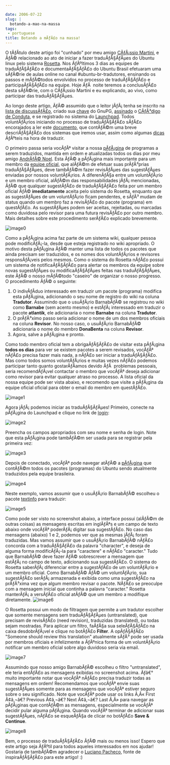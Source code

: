 ```yaml
---

date: 2006-07-22
slug: |
  botando-a-mao-na-massa
tags:
 - portuguese
title: Botando a mÃƒÂ£o na massa!
---
```


O tÃƒÂ­tulo deste artigo foi "cunhado" por meu amigo [CÃƒÂ¡ssio
Martini](http://wiki.ubuntubrasil.org/CassioMartini), e ÃƒÂ© relacionado
ao ato de iniciar a fazer traduÃƒÂ§ÃƒÂµes do Ubuntu linux pelo sistema
[Rosetta](https://launchpad.net/Rosetta). Nos ÃƒÂºltimos 3 dias as
equipes de traduÃƒÂ§ÃƒÂ£o e documentaÃƒÂ§ÃƒÂ£o do Ubuntu Brasil
efetuaram uma sÃƒÂ©rie de aulas online no canal \#ubuntu-br-tradutores,
ensinando os passos e mÃƒÂ©todos envolvidos no processo de
traduÃƒÂ§ÃƒÂ£o e participaÃƒÂ§ÃƒÂ£o na equipe. Hoje ÃƒÂ  noite teremos a
conclusÃƒÂ£o desta sÃƒÂ©rie, com o CÃƒÂ¡ssio Martini e eu explicando, ao
vivo, como participar das traduÃƒÂ§ÃƒÂµes.

Ao longo deste artigo, ÃƒÂ© assumido que o leitor jÃƒÂ¡ tenha se
inscrito na [lista de
discussÃƒÂ£o](http://listas.ubuntubrasil.org/mailman/listinfo/tradutores),
criado sua [chave](http://wiki.ubuntubrasil.org/GnuPG) do GnuPG,
[assinado](http://wiki.ubuntubrasil.org/AssinarCodigoDeConduta) o
[CÃƒÂ³digo de Conduta](http://wiki.ubuntubrasil.org/CodigoDeConduta), e
se registrado no sistema do [Launchpad](https://launchpad.net/). Todos
voluntÃƒÂ¡rios iniciando no processo de traduÃƒÂ§ÃƒÂ£o sÃƒÂ£o
encorajados a ler este [documento](http://wiki.ubuntubrasil.org/l10n),
que contÃƒÂ©m uma breve descriÃƒÂ§ÃƒÂ£o dos sistemas que iremos usar,
assim como algumas
[dicas](http://wiki.ubuntubrasil.org/l10n/BoasPraticas) ÃƒÂºteis na hora
de traduzir.

O primeiro passa seria vocÃƒÂª visitar a nossa
[pÃƒÂ¡gina](http://wiki.ubuntubrasil.org/EdgyPacotes) de programas a
serem traduzidos, mantida em ordem e atualizadas todos os dias por meu
amigo [AndrÃƒÂ© Noel](http://drenoel.wordpress.com/). Esta ÃƒÂ© a
pÃƒÂ¡gina mais importante para um membro da [equipe
oficial](https://launchpad.net/people/ubuntu-l10n-pt-br), que alÃƒÂ©m de
efetuar suas prÃƒÂ³prias traduÃƒÂ§ÃƒÂµes, deve tambÃƒÂ©m fazer
revisÃƒÂµes das sugestÃƒÂµes enviadas por nossos voluntÃƒÂ¡rios. A
diferenÃƒÂ§a entre um voluntÃƒÂ¡rio e um membro oficial, alÃƒÂ©m das
responsabilidades jÃƒÂ¡ mencionadas, ÃƒÂ© que qualquer sugestÃƒÂ£o de
traduÃƒÂ§ÃƒÂ£o feita por um membro oficial ÃƒÂ© **imediatamente** aceita
pelo sistema do Rosetta, enquanto que as sugestÃƒÂµes de um
voluntÃƒÂ¡rio ficam pendentes, e sÃƒÂ³ mudam de status quando um membro
faz a revisÃƒÂ£o do pacote (programa) em questÃƒÂ£o. As sugestÃƒÂµes
podem ser aceitas, rejeitadas, ou marcadas como duvidosa pelo revisor
para uma futura revisÃƒÂ£o por outro membro. Mais detalhes sobre este
procedimento serÃƒÂ£o explicado brevemente.

![image0](http://static.flickr.com/73/195665080_d86cbb0d5c.jpg)

Como a pÃƒÂ¡gina acima faz parte de um sistema wiki, qualquer pessoa
pode modificÃƒÂ¡-la, desde que esteja registrado no wiki apropriado. O
motivo desta pÃƒÂ¡gina ÃƒÂ© manter uma lista de todos os pacotes que
ainda precisam ser traduzidos, e os nomes dos voluntÃƒÂ¡rios e revisores
responsÃƒÂ¡veis pelos mesmos. Como o sistema do Rosetta nÃƒÂ£o possui um
sistema de notificaÃƒÂ§ÃƒÂ£o para alertar os membros da equipe sobre
novas sugestÃƒÂµes ou modificaÃƒÂ§ÃƒÂµes feitas nas traduÃƒÂ§ÃƒÂµes,
este ÃƒÂ© o nosso mÃƒÂ©todo "caseiro" de organizar o nosso progresso. O
procedimento ÃƒÂ© o seguinte:

1.  O indivÃƒÂ­duo interessado em traduzir um pacote (programa) modifica
    esta pÃƒÂ¡gina, adicionando o seu nome de registro do wiki na coluna
    **Tradutor**. Assumindo que o usuÃƒÂ¡rio BarnabÃƒÂ© se registrou no
    wiki como **Barnabe** (sem acento mesmo) e estÃƒÂ¡ interessado em
    traduzir o pacote **atlantik**, ele adicionaria o nome **Barnabe**
    na coluna **Tradutor**.
2.  O prÃƒÂ³ximo passo seria adicionar o nome de um dos membros oficiais
    na coluna **Revisor**. No nosso caso, o usuÃƒÂ¡rio BarnabÃƒÂ©
    adicionaria o nome do membro **DonaBenta** na coluna **Revisor**.
3.  Agora, salve a pÃƒÂ¡gina e pronto.

Como todo membro oficial tem a obrigaÃƒÂ§ÃƒÂ£o de visitar esta pÃƒÂ¡gina
**todos os dias** para ver se existem pacotes a serem revisados, vocÃƒÂª
nÃƒÂ£o precisa fazer mais nada, a nÃƒÂ£o ser iniciar a traduÃƒÂ§ÃƒÂ£o.
Mas como todos somos voluntÃƒÂ¡rios e muitas vezes nÃƒÂ£o podemos
participar tanto quanto gostarÃƒÂ­amos devido ÃƒÂ  problemas pessoais,
seria recomendÃƒÂ¡vel contactar o membro que vocÃƒÂª deseja adicionar
como revisor para evitar qualquer atraso no processo. A lista oficial da
nossa equipe pode ser vista abaixo, e recomendo que visite a pÃƒÂ¡gina
da equipe oficial oficial para obter o email do membro em questÃƒÂ£o.

![image1](http://static.flickr.com/72/195137463_7475bea0ff.jpg)

Agora jÃƒÂ¡ podemos iniciar as traduÃƒÂ§ÃƒÂµes! Primeiro, conecte na
pÃƒÂ¡gina do Launchpad e clique no link de
[login](https://launchpad.net/+login):

![image2](http://static.flickr.com/75/195136755_5513a7a407.jpg)

Preencha os campos apropriados com seu nome e senha de login. Note que
esta pÃƒÂ¡gina pode tambÃƒÂ©m ser usada para se registrar pela primeira
vez:

![image3](http://static.flickr.com/66/195136756_72f5672c99.jpg)

Depois de conectado, vocÃƒÂª pode navegar atÃƒÂ© a
[pÃƒÂ¡gina](https://launchpad.net/distros/ubuntu/dapper/+lang/pt_BR/+index?start=0&batch=2000)
que contÃƒÂ©m todos os pacotes (programas) do Ubuntu sendo atualmente
traduzidos pela equipe brasileira.

![image4](http://static.flickr.com/73/195136757_adae63dd40.jpg)

Neste exemplo, vamos assumir que o usuÃƒÂ¡rio BarnabÃƒÂ© escolheu o
pacote
[textinfo](https://launchpad.net/distros/ubuntu/dapper/+source/tetex-bin/+pots/textinfo/pt_BR/+translate)
para traduzir:

![image5](http://static.flickr.com/61/195136758_5a87eee492.jpg)

Como pode ser visto no screenshot abaixo, a interface possui (alÃƒÂ©m de
outras coisas) as mensagens escritas em inglÃƒÂªs e um campo de texto
abaixo onde vocÃƒÂª poderÃƒÂ¡ digitar sua sugestÃƒÂ£o. No caso das
mensagens (abaixo) 1 e 2, podemos ver que as mesmas jÃƒÂ¡ foram
traduzidas. Mas vamos assumir que o usuÃƒÂ¡rio BarnabÃƒÂ© nÃƒÂ£o
concorda com a traduÃƒÂ§ÃƒÂ£o da palavra "character", e deseja de alguma
forma modificÃƒÂ¡-la para "caractere" e nÃƒÂ£o "caracter." Tudo que
BarnabÃƒÂ© deve fazer ÃƒÂ© sobrescrever a mensagem que estÃƒÂ¡ no campo
de texto, adicionando sua sugestÃƒÂ£o. O sistema do Rosetta
saberÃƒÂ¡ diferenciar entre a sugestÃƒÂ£o de um voluntÃƒÂ¡rio e um
membro oficial. Como BarnabÃƒÂ© ÃƒÂ© um voluntÃƒÂ¡rio, sua sugestÃƒÂ£o
serÃƒÂ¡ armazenada e exibida como uma sugestÃƒÂ£o na prÃƒÂ³xima vez que
algum membro revisar o pacote. NÃƒÂ£o se preoculpe com a mensagem
inicial que continha a palavra "caracter." Rosetta manterÃƒÂ¡ a
versÃƒÂ£o oficial atÃƒÂ© que um membro a modifique diretamente.
![image6](http://static.flickr.com/76/195137461_472c9abbcb.jpg)

O Rosetta possui um modo de filtragem que permite a um tradutor escolher
que somente mensagens sem traduÃƒÂ§ÃƒÂµes (untranslated), que precisam
de revisÃƒÂ£o (need revision), traduzidas (translated), ou todas sejam
mostradas. Para aplicar um filtro, faÃƒÂ§a sua seleÃƒÂ§ÃƒÂ£o na caixa
desdobrÃƒÂ¡vel e clique no botÃƒÂ£o **Filter**. A opÃƒÂ§ÃƒÂ£o "Someone
should review this translation" atualmente sÃƒÂ³ pode ser usada por
membros oficiais e infelizmente a ÃƒÂºnica forma de um voluntÃƒÂ¡rio
notificar um membro oficial sobre algo duvidoso seria via email.

![image7](http://static.flickr.com/73/195697205_56af3e1ac8.jpg)

Assumindo que nosso amigo BarnabÃƒÂ© escolheu o filtro "untranslated",
ele teria entÃƒÂ£o as mensagens exibidas no screenshot acima. Ãƒâ€°
muito importante notar que vocÃƒÂª nÃƒÂ£o precisa traduzir todas as
mensagens em ordem! Recomendamos que vocÃƒÂª envie suas sugestÃƒÂµes
somente para as mensagens que vocÃƒÂª estiver seguro sobre o seu
significado. Note que vocÃƒÂª pode usar os links Ã‚Â« First Ã¢â‚¬â€?
Previous Ã¢â‚¬â€? Next Ã¢â‚¬â€? Last Ã‚Â» para navegar as pÃƒÂ¡ginas que
contÃƒÂ©m as mensagens, especialmente se vocÃƒÂª decidir pular alguma
pÃƒÂ¡gina. Quando vocÃƒÂª terminar de adicionar suas sugestÃƒÂµes,
nÃƒÂ£o se esqueÃƒÂ§a de clicar no botÃƒÂ£o **Save & Continue**.

![image8](http://static.flickr.com/76/195136759_d9bdb1c908.jpg)

Bem, o processo de traduÃƒÂ§ÃƒÂ£o ÃƒÂ© mais ou menos isso! Espero que
este artigo seja ÃƒÂºtil para todos aqueles interessados em nos ajudar!
Gostaria de tambÃƒÂ©m agradecer o [Luciano
Pacheco](http://lucmult.blogspot.com/), fonte de inspiraÃƒÂ§ÃƒÂ£o para
este artigo! :)
